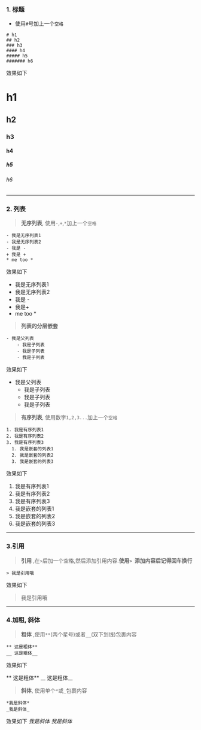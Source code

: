 ### 1. 标题

* 使用`#`号加上一个`空格`

```
# h1
## h2 
### h3
#### h4
##### h5 
####### h6
```

效果如下

# h1

## h2

### h3

#### h4

##### h5

###### h6

---

### 2. 列表

> **无序列表**, 使用`-`,`+`,`*`加上一个`空格`

```
- 我是无序列表1
- 我是无序列表2
- 我是 -
+ 我是 +
* me too *
```

效果如下

* 我是无序列表1
* 我是无序列表2
* 我是 -
* 我是+
* me too \*

> **列表的分层嵌套**

```
- 我是父列表
    - 我是子列表
    - 我是子列表
    - 我是子列表
```

效果如下

* 我是父列表
  * 我是子列表
  * 我是子列表
  * 我是子列表

> **有序列表**, 使用数字`1,2,3...`加上一个`空格`

```
1. 我是有序列表1
2. 我是有序列表2
3. 我是有序列表3
  1. 我是嵌套的列表1
  2. 我是嵌套的列表2
  3. 我是嵌套的列表3
```
效果如下

1. 我是有序列表1
2. 我是有序列表2
3. 我是有序列表3
  1. 我是嵌套的列表1
  2. 我是嵌套的列表2
  3. 我是嵌套的列表3
  
---
### 3.引用
  
> **引用** ,在`>`后加一个空格,然后添加引用内容.**使用`> `添加内容后记得回车换行**

```
> 我是引用哦
```
效果如下
> 我是引用哦

---
### 4.加粗, 斜体
> __粗体__ ,使用`**`(两个星号)或者`__`(双下划线)包裹内容

```
** 这是粗体**
__ 这是粗体__
```
效果如下

** 这是粗体**
__ 这是粗体__

> __斜体__, 使用单个`*`或`_`包裹内容

```
*我是斜体*
_我是斜体_
```
效果如下
*我是斜体*
_我是斜体_

